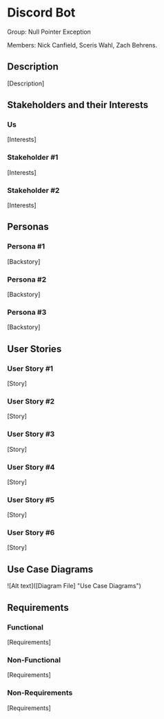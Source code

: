 # Discord Bot

Group: Null Pointer Exception

Members: Nick Canfield, Sceris Wahl, Zach Behrens.

## Description
[Description]

## Stakeholders and their Interests 

### Us

[Interests]

### Stakeholder #1

[Interests]

### Stakeholder #2

[Interests]

## Personas

### Persona #1

[Backstory]

### Persona #2

[Backstory]

### Persona #3

[Backstory]

## User Stories

### User Story #1

[Story]

### User Story #2

[Story]

### User Story #3

[Story]

### User Story #4

[Story]

### User Story #5

[Story]

### User Story #6

[Story]

## Use Case Diagrams

![Alt text]([Diagram File] "Use Case Diagrams")

## Requirements

### Functional

[Requirements]

### Non-Functional

[Requirements]

### Non-Requirements

[Requirements]
